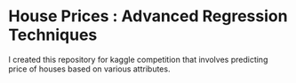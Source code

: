 # House Prices : Advanced Regression Techniques
I created this repository for kaggle competition that involves predicting price of houses based on various attributes.
